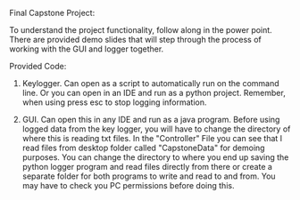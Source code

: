 Final Capstone Project:

To understand the project functionality, follow along in the power point.
There are provided demo slides that will step through the process of working
with the GUI and logger together. 

Provided Code:

1) Keylogger. Can open as a script to automatically run on the command line.
Or you can open in an IDE and run as a python project. Remember, when using 
press esc to stop logging information.

2) GUI. Can open this in any IDE and run as a java program. Before using 
logged data from the key logger, you will have to change the directory of where 
this is reading txt files. In the "Controller" File you can see that I read files
from desktop folder called "CapstoneData" for demoing purposes. You can change the
directory to where you end up saving the python logger program and read files directly
from there or create a separate folder for both programs to write and read to and from.
You may have to check you PC permissions before doing this.

